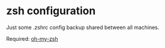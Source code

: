 # zsh configuration

Just some .zshrc config backup shared between all machines.

Required: [oh-my-zsh](https://github.com/ohmyzsh/ohmyzsh)


